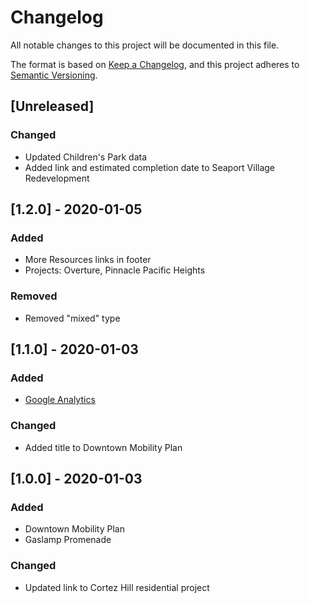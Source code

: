 # Changelog
All notable changes to this project will be documented in this file.

The format is based on [Keep a Changelog](https://keepachangelog.com/en/1.0.0/),
and this project adheres to [Semantic Versioning](https://semver.org/spec/v2.0.0.html).

## [Unreleased]
### Changed
- Updated Children's Park data
- Added link and estimated completion date to Seaport Village Redevelopment

## [1.2.0] - 2020-01-05
### Added
- More Resources links in footer
- Projects: Overture, Pinnacle Pacific Heights

### Removed
- Removed "mixed" type

## [1.1.0] - 2020-01-03
### Added
- [Google Analytics](https://github.com/simpixelated/sd-dev-list/issues/2)

### Changed
- Added title to Downtown Mobility Plan

## [1.0.0] - 2020-01-03
### Added
- Downtown Mobility Plan
- Gaslamp Promenade

### Changed
- Updated link to Cortez Hill residential project